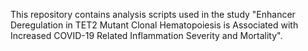This repository contains analysis scripts used in the study "Enhancer Deregulation in TET2 Mutant Clonal Hematopoiesis is Associated with Increased COVID-19 Related Inflammation Severity and Mortality". 
